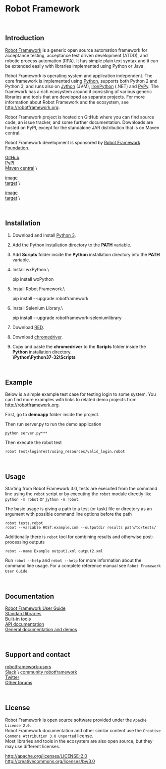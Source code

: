 # Robot Framework

<br>

## Introduction

[Robot Framework](http://robotframework.org) is a generic open source
automation framework for acceptance testing, acceptance test driven
development (ATDD), and robotic process automation (RPA). It has simple plain
text syntax and it can be extended easily with libraries implemented using
Python or Java.

Robot Framework is operating system and application independent. The core
framework is implemented using [Python](http://python.org), supports both
Python 2 and Python 3, and runs also on [Jython](http://jython.org) (JVM),
[IronPython](http://ironpython.net) (.NET) and [PyPy](http://pypy.org).
The framework has a rich ecosystem around it consisting of various generic
libraries and tools that are developed as separate projects. For more
information about Robot Framework and the ecosystem, see
http://robotframework.org.

Robot Framework project is hosted on GitHub where you can find source code,
an issue tracker, and some further documentation. Downloads are hosted on PyPI, except
for the standalone JAR distribution that is on Maven central.

Robot Framework development is sponsored by [Robot Framework Foundation](http://robotframework.org/foundation).

[GitHub](https://github.com/robotframework/robotframework) \
[PyPI](https://pypi.python.org/pypi/robotframework) \
[Maven central](http://search.maven.org/#search%7Cga%7C1%7Ca%3Arobotframework) \

[image](https://img.shields.io/pypi/v/robotframework.svg?label=version) \
[target](https://pypi.python.org/pypi/robotframework) \

[image](https://img.shields.io/pypi/l/robotframework.svg) \
[target](http://www.apache.org/licenses/LICENSE-2.0.html) \

<br>

## Installation

1. Download and Install [Python 3](https://www.python.org/ftp/python/3.7.0/python-3.7.0.exe "Python 3").
2. Add the Python installation directory to the **PATH** variable.
3. Add **Scripts** folder inside the **Python** installation directory into the **PATH** variable.
4. Install wxPython.\

    pip install wxPython
    
5. Install Robot Framework.\

    pip install --upgrade robotframework
    
6. Install Selenium Library.\

    pip install --upgrade robotframework-seleniumlibrary
    
7. Download [RED](https://github.com/nokia/RED/releases/download/0.8.7/RED_0.8.7.20180807062944-win32.win32.x86_64.zip "RED").
8. Download [chromedriver](https://sites.google.com/a/chromium.org/chromedriver/downloads "chromedriver").
9. Copy and paste the **chromedriver** to the **Scripts** folder inside the **Python** installation directory.\
**\Python\Python37-32\Scripts**

<br>

## Example

Below is a simple example test case for testing login to some system.
You can find more examples with links to related demo projects from
http://robotframework.org.

First, go to **demoapp** folder inside the project.

Then run server.py to run the demo application

    python server.py***

Then execute the robot test

    robot test/loginTest/using_resources/valid_login.robot

<br>

## Usage

Starting from Robot Framework 3.0, tests are executed from the command line
using the ``robot`` script or by executing the ``robot`` module directly
like ``python -m robot`` or ``jython -m robot``.

The basic usage is giving a path to a test (or task) file or directory as an
argument with possible command line options before the path

    robot tests.robot
    robot --variable HOST:example.com --outputdir results path/to/tests/

Additionally there is ``rebot`` tool for combining results and otherwise
post-processing outputs

    rebot --name Example output1.xml output2.xml

Run ``robot --help`` and ``rebot --help`` for more information about the command
line usage. For a complete reference manual see `Robot Framework User Guide`.

<br>

## Documentation

[Robot Framework User Guide](http://robotframework.org/robotframework/#user-guide) \
[Standard libraries](http://robotframework.org/robotframework/#standard-libraries) \
[Built-in tools](http://robotframework.org/robotframework/#built-in-tools) \
[API documentation](http://robot-framework.readthedocs.org) \
[General documentation and demos](http://robotframework.org/#documentation)

<br>

## Support and contact

[robotframework-users](https://groups.google.com/group/robotframework-users/) \
[Slack](https://robotframework-slack-invite.herokuapp.com) \ 
[community robotframework](http://webchat.freenode.net/?channels=robotframework&prompt=1) \
[Twitter](https://twitter.com/robotframework) \
[Other forums](http://robotframework.org/#support)

<br>

## License

Robot Framework is open source software provided under the `Apache License 2.0`.  \
Robot Framework documentation and other similar content use the `Creative Commons Attribution 3.0 Unported` license.  \
Most libraries and tools in the ecosystem are also open source, but they may use different licenses.

http://apache.org/licenses/LICENSE-2.0  \
http://creativecommons.org/licenses/by/3.0

